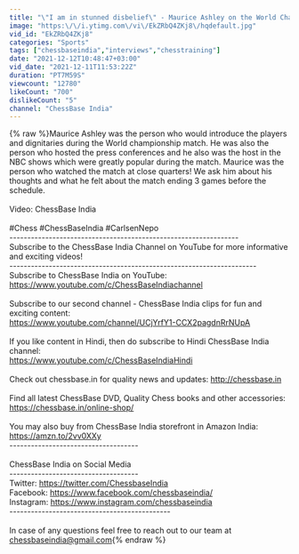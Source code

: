 ```yaml
---
title: "\"I am in stunned disbelief\" - Maurice Ashley on the World Championship match ending in 11 games"
image: "https:\/\/i.ytimg.com\/vi\/EkZRbQ4ZKj8\/hqdefault.jpg"
vid_id: "EkZRbQ4ZKj8"
categories: "Sports"
tags: ["chessbaseindia","interviews","chesstraining"]
date: "2021-12-12T10:48:47+03:00"
vid_date: "2021-12-11T11:53:22Z"
duration: "PT7M59S"
viewcount: "12780"
likeCount: "700"
dislikeCount: "5"
channel: "ChessBase India"
---
```

{% raw %}Maurice Ashley was the person who would introduce the players and dignitaries during the World championship match. He was also the person who hosted the press conferences and he also was the host in the NBC shows which were greatly popular during the match. Maurice was the person who watched the match at close quarters! We ask him about his thoughts and what he felt about the match ending 3 games before the schedule.<br /><br />Video: ChessBase India<br /><br />#Chess #ChessBaseIndia #CarlsenNepo<br />----------------------------------------------------------------<br />Subscribe to the ChessBase India Channel on YouTube for more informative and exciting videos!<br />---------------------------------------------------------------------<br />Subscribe to ChessBase India on YouTube: <a rel="nofollow" target="blank" href="https://www.youtube.com/c/ChessBaseIndiachannel">https://www.youtube.com/c/ChessBaseIndiachannel</a><br /><br />Subscribe to our second channel - ChessBase India clips for fun and exciting content:<br /><a rel="nofollow" target="blank" href="https://www.youtube.com/channel/UCjYrfY1-CCX2pagdnRrNUpA">https://www.youtube.com/channel/UCjYrfY1-CCX2pagdnRrNUpA</a><br /><br />If you like content in Hindi, then do subscribe to Hindi ChessBase India channel:<br /><a rel="nofollow" target="blank" href="https://www.youtube.com/c/ChessBaseIndiaHindi">https://www.youtube.com/c/ChessBaseIndiaHindi</a><br /><br />Check out chessbase.in for quality news and updates: <a rel="nofollow" target="blank" href="http://chessbase.in">http://chessbase.in</a><br /><br />Find all latest ChessBase DVD, Quality Chess books and other accessories: <a rel="nofollow" target="blank" href="https://chessbase.in/online-shop/">https://chessbase.in/online-shop/</a><br /><br />You may also buy from ChessBase India storefront in Amazon India: <a rel="nofollow" target="blank" href="https://amzn.to/2vv0XXy">https://amzn.to/2vv0XXy</a><br />------------------------------------<br /><br />ChessBase India on Social Media<br />------------------------------------<br />Twitter: <a rel="nofollow" target="blank" href="https://twitter.com/ChessbaseIndia">https://twitter.com/ChessbaseIndia</a><br />Facebook: <a rel="nofollow" target="blank" href="https://www.facebook.com/chessbaseindia/">https://www.facebook.com/chessbaseindia/</a><br />Instagram: <a rel="nofollow" target="blank" href="https://www.instagram.com/chessbaseindia">https://www.instagram.com/chessbaseindia</a> <br />---------------------------------------------<br /><br />In case of any questions feel free to reach out to our team at chessbaseindia@gmail.com{% endraw %}
